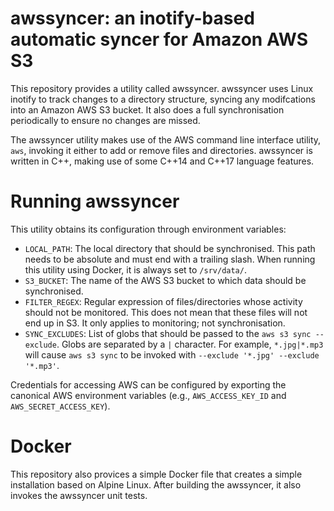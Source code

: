 # awssyncer: an inotify-based automatic syncer for Amazon AWS S3

This repository provides a utility called awssyncer. awssyncer uses
Linux inotify to track changes to a directory structure, syncing any
modifcations into an Amazon AWS S3 bucket. It also does a full
synchronisation periodically to ensure no changes are missed.

The awssyncer utility makes use of the AWS command line interface
utility, `aws`, invoking it either to add or remove files and
directories. awssyncer is written in C++, making use of some C++14 and
C++17 language features.

# Running awssyncer

This utility obtains its configuration through environment variables:

- `LOCAL_PATH`: The local directory that should be synchronised. This
  path needs to be absolute and must end with a trailing slash. When
  running this utility using Docker, it is always set to `/srv/data/`.
- `S3_BUCKET`: The name of the AWS S3 bucket to which data should be
  synchronised.
- `FILTER_REGEX`: Regular expression of files/directories whose activity
  should not be monitored. This does not mean that these files will not
  end up in S3. It only applies to monitoring; not synchronisation.
- `SYNC_EXCLUDES`: List of globs that should be passed to the
  `aws s3 sync --exclude`. Globs are separated by a `|` character. For
  example, `*.jpg|*.mp3` will cause `aws s3 sync` to be invoked with
  `--exclude '*.jpg' --exclude '*.mp3'`.

Credentials for accessing AWS can be configured by exporting the
canonical AWS environment variables (e.g., `AWS_ACCESS_KEY_ID` and
`AWS_SECRET_ACCESS_KEY`).

# Docker

This repository also provices a simple Docker file that creates a simple
installation based on Alpine Linux. After building the awssyncer, it
also invokes the awssyncer unit tests.
